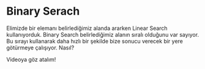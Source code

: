 Binary Serach
======

Elimizde bir elemanı belirlediğimiz alanda ararken Linear Search kullanıyorduk. Binary Search belirlediğimiz alanın sıralı olduğunu var sayıyor. Bu sırayı kullanarak daha hızlı bir şekilde bize sonucu verecek bir yere götürmeye çalışıyor. Nasıl?

Videoya göz atalım!
